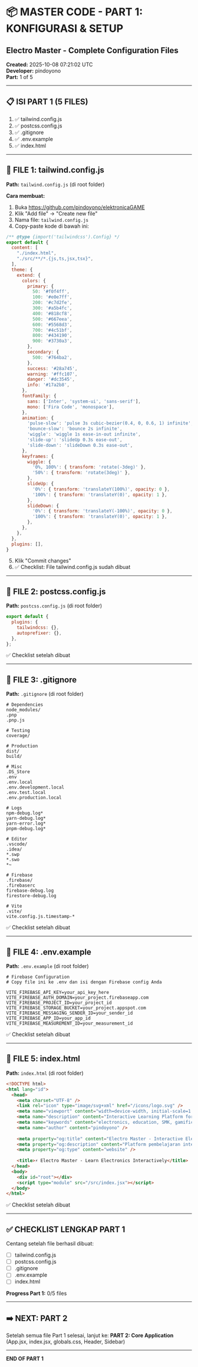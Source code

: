 # 📦 MASTER CODE - PART 1: KONFIGURASI & SETUP
## Electro Master - Complete Configuration Files
**Created:** 2025-10-08 07:21:02 UTC  
**Developer:** pindoyono  
**Part:** 1 of 5  

---

## 📋 ISI PART 1 (5 FILES)

1. ✅ tailwind.config.js
2. ✅ postcss.config.js
3. ✅ .gitignore
4. ✅ .env.example
5. ✅ index.html

---

## 🔧 FILE 1: tailwind.config.js

**Path:** `tailwind.config.js` (di root folder)

**Cara membuat:**
1. Buka https://github.com/pindoyono/elektronicaGAME
2. Klik "Add file" → "Create new file"
3. Nama file: `tailwind.config.js`
4. Copy-paste kode di bawah ini:

```javascript
/** @type {import('tailwindcss').Config} */
export default {
  content: [
    "./index.html",
    "./src/**/*.{js,ts,jsx,tsx}",
  ],
  theme: {
    extend: {
      colors: {
        primary: {
          50: '#f0f4ff',
          100: '#e0e7ff',
          200: '#c7d2fe',
          300: '#a5b4fc',
          400: '#818cf8',
          500: '#667eea',
          600: '#5568d3',
          700: '#4c51bf',
          800: '#434190',
          900: '#3730a3',
        },
        secondary: {
          500: '#764ba2',
        },
        success: '#28a745',
        warning: '#ffc107',
        danger: '#dc3545',
        info: '#17a2b8',
      },
      fontFamily: {
        sans: ['Inter', 'system-ui', 'sans-serif'],
        mono: ['Fira Code', 'monospace'],
      },
      animation: {
        'pulse-slow': 'pulse 3s cubic-bezier(0.4, 0, 0.6, 1) infinite',
        'bounce-slow': 'bounce 2s infinite',
        'wiggle': 'wiggle 1s ease-in-out infinite',
        'slide-up': 'slideUp 0.3s ease-out',
        'slide-down': 'slideDown 0.3s ease-out',
      },
      keyframes: {
        wiggle: {
          '0%, 100%': { transform: 'rotate(-3deg)' },
          '50%': { transform: 'rotate(3deg)' },
        },
        slideUp: {
          '0%': { transform: 'translateY(100%)', opacity: 0 },
          '100%': { transform: 'translateY(0)', opacity: 1 },
        },
        slideDown: {
          '0%': { transform: 'translateY(-100%)', opacity: 0 },
          '100%': { transform: 'translateY(0)', opacity: 1 },
        },
      },
    },
  },
  plugins: [],
}
```

5. Klik "Commit changes"
6. ✅ Checklist: File tailwind.config.js sudah dibuat

---

## 🔧 FILE 2: postcss.config.js

**Path:** `postcss.config.js` (di root folder)

```javascript
export default {
  plugins: {
    tailwindcss: {},
    autoprefixer: {},
  },
};
```

✅ Checklist setelah dibuat

---

## 🔧 FILE 3: .gitignore

**Path:** `.gitignore` (di root folder)

```gitignore
# Dependencies
node_modules/
.pnp
.pnp.js

# Testing
coverage/

# Production
dist/
build/

# Misc
.DS_Store
.env
.env.local
.env.development.local
.env.test.local
.env.production.local

# Logs
npm-debug.log*
yarn-debug.log*
yarn-error.log*
pnpm-debug.log*

# Editor
.vscode/
.idea/
*.swp
*.swo
*~

# Firebase
.firebase/
.firebaserc
firebase-debug.log
firestore-debug.log

# Vite
.vite/
vite.config.js.timestamp-*
```

✅ Checklist setelah dibuat

---

## 🔧 FILE 4: .env.example

**Path:** `.env.example` (di root folder)

```env
# Firebase Configuration
# Copy file ini ke .env dan isi dengan Firebase config Anda

VITE_FIREBASE_API_KEY=your_api_key_here
VITE_FIREBASE_AUTH_DOMAIN=your_project.firebaseapp.com
VITE_FIREBASE_PROJECT_ID=your_project_id
VITE_FIREBASE_STORAGE_BUCKET=your_project.appspot.com
VITE_FIREBASE_MESSAGING_SENDER_ID=your_sender_id
VITE_FIREBASE_APP_ID=your_app_id
VITE_FIREBASE_MEASUREMENT_ID=your_measurement_id
```

✅ Checklist setelah dibuat

---

## 🔧 FILE 5: index.html

**Path:** `index.html` (di root folder)

```html
<!DOCTYPE html>
<html lang="id">
  <head>
    <meta charset="UTF-8" />
    <link rel="icon" type="image/svg+xml" href="/icons/logo.svg" />
    <meta name="viewport" content="width=device-width, initial-scale=1.0" />
    <meta name="description" content="Interactive Learning Platform for Electronics Education - Electro Master" />
    <meta name="keywords" content="electronics, education, SMK, gamification, learning platform" />
    <meta name="author" content="pindoyono" />
    
    <meta property="og:title" content="Electro Master - Interactive Electronics Learning" />
    <meta property="og:description" content="Platform pembelajaran interaktif untuk Elektronika Dasar SMK dengan gamifikasi" />
    <meta property="og:type" content="website" />
    
    <title>⚡ Electro Master - Learn Electronics Interactively</title>
  </head>
  <body>
    <div id="root"></div>
    <script type="module" src="/src/index.jsx"></script>
  </body>
</html>
```

✅ Checklist setelah dibuat

---

## ✅ CHECKLIST LENGKAP PART 1

Centang setelah file berhasil dibuat:

- [ ] tailwind.config.js
- [ ] postcss.config.js
- [ ] .gitignore
- [ ] .env.example
- [ ] index.html

**Progress Part 1:** 0/5 files

---

## ➡️ NEXT: PART 2

Setelah semua file Part 1 selesai, lanjut ke:
**PART 2: Core Application** (App.jsx, index.jsx, globals.css, Header, Sidebar)

---

**END OF PART 1**
